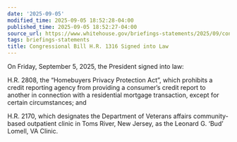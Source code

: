 ```yaml
---
date: '2025-09-05'
modified_time: 2025-09-05 18:52:28-04:00
published_time: 2025-09-05 18:52:27-04:00
source_url: https://www.whitehouse.gov/briefings-statements/2025/09/congressional-bill-h-r-1316-signed-into-law-61e3/
tags: briefings-statements
title: Congressional Bill H.R. 1316 Signed into Law
---
```

 
On Friday, September 5, 2025, the President signed into law:

H.R. 2808, the “Homebuyers Privacy Protection Act”, which prohibits a
credit reporting agency from providing a consumer’s credit report to
another in connection with a residential mortgage transaction, except
for certain circumstances; and

H.R. 2170, which designates the Department of Veterans affairs
community-based outpatient clinic in Toms River, New Jersey, as the
Leonard G. ‘Bud’ Lomell, VA Clinic.
